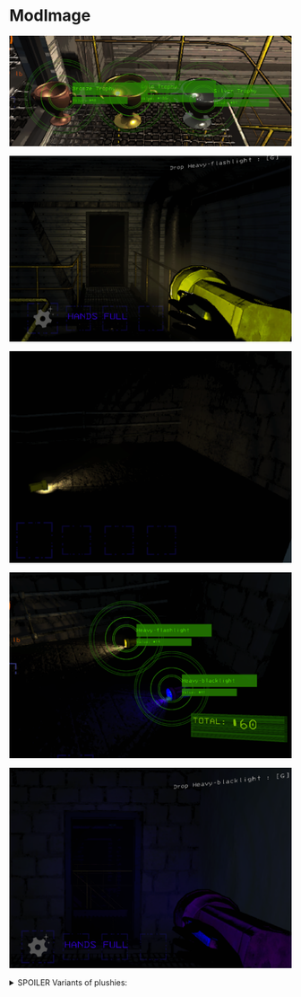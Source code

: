 # ModImage

![Trophies](trophies.PNG)

![Flashlightheld](Capture.PNG)

![Flashlightground](Capture2.PNG)

![Flashlightsground](Capture3.PNG)

![Blacklightground](Capture4.PNG)



<details>
  <summary>SPOILER Variants of plushies:</summary>


  -Black Bear

  -Black Sheep

  -Molten Pig

  -Golden Penguin

  -Rupert

  -Robotic Rabbit
  
</details>
